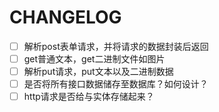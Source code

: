 # CHANGELOG

- [ ] 解析post表单请求，并将请求的数据封装后返回
- [ ] get普通文本，get二进制文件如图片
- [ ] 解析put请求，put文本以及二进制数据
- [ ] 是否将所有接口数据储存至数据库？如何设计？
- [ ] http请求是否给与实体存储起来？